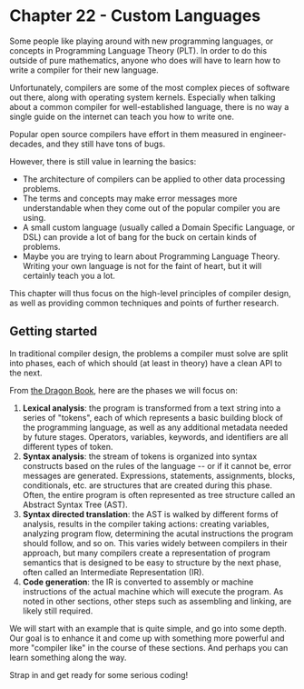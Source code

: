 # Chapter 22 - Custom Languages

<script>
    document.getElementById("compilersMenu").open = true;
</script>

Some people like playing around with new programming languages, or concepts in Programming Language Theory (PLT). In order to do this outside of pure mathematics, anyone who does will have to learn how to write a compiler for their new language.

Unfortunately, compilers are some of the most complex pieces of software out there, along with operating system kernels. Especially when talking about a common compiler for well-established language, there is no way a single guide on the internet can teach you how to write one.

Popular open source compilers have effort in them measured in engineer-decades, and they still have tons of bugs.

However, there is still value in learning the basics:
* The architecture of compilers can be applied to other data processing problems.
* The terms and concepts may make error messages more understandable when they come out of the popular compiler you are using.
* A small custom language (usually called a Domain Specific Language, or DSL) can provide a lot of bang for the buck on certain kinds of problems.
* Maybe you are trying to learn about Programming Language Theory. Writing your own language is not for the faint of heart, but it will certainly teach you a lot.

This chapter will thus focus on the high-level principles of compiler design, as well as providing common techniques and points of further research.

## Getting started

In traditional compiler design, the problems a compiler must solve are split into phases, each of which should (at least in theory) have a clean API to the next.

From [the Dragon Book](https://en.wikipedia.org/wiki/Compilers:_Principles,_Techniques,_and_Tools), here are the phases we will focus on:

1. **Lexical analysis**: the program is transformed from a text string into a series of "tokens", each of which represents a basic building block of the programming language, as well as any additional metadata needed by future stages. Operators, variables, keywords, and identifiers are all different types of token.
2. **Syntax analysis**: the stream of tokens is organized into syntax constructs based on the rules of the language -- or if it cannot be, error messages are generated. Expressions, statements, assignments, blocks, conditionals, etc. are structures that are created during this phase. Often, the entire program is often represented as tree structure called an Abstract Syntax Tree (AST).
3. **Syntax directed translation**: the AST is walked by different forms of analysis, results in the compiler taking actions: creating variables, analyzing program flow, determining the acutal instructions the program should follow, and so on. This varies widely between compilers in their approach, but many compilers create a representation of program semantics that is designed to be easy to structure by the next phase, often called an Intermediate Representation (IR).
4. **Code generation**: the IR is converted to assembly or machine instructions of the actual machine which will execute the program. As noted in other sections, other steps such as assembling and linking, are likely still required.

We will start with an example that is quite simple, and go into some depth. Our goal is to enhance it and come up with something more powerful and more "compiler like" in the course of these sections. And perhaps you can learn something along the way.

Strap in and get ready for some serious coding!
